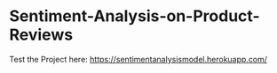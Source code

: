 # Sentiment-Analysis-on-Product-Reviews

Test the Project here:
https://sentimentanalysismodel.herokuapp.com/
